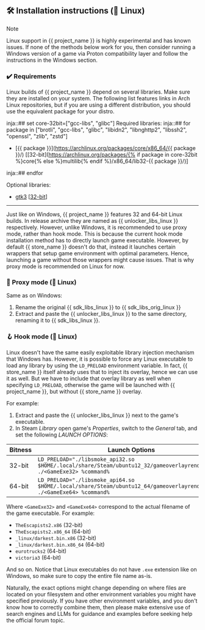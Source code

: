 ## 🛠️ Installation instructions (🐧 Linux)

> [!NOTE]
> Linux support in {{ project_name }} is highly experimental and has known issues.
> If none of the methods below work for you, then consider running a Windows version of a game
> via Proton compatibility layer and follow the instructions in the Windows section.

### ✔️ Requirements

Linux builds of {{ project_name }} depend on several libraries. Make sure they are installed on your system.
The following list features links in Arch Linux repositories, but if you are using a different distribution,
you should use the equivalent package for your distro.

inja::## set core-32bit=["gcc-libs", "glibc"]
Required libraries:
inja::## for package in ["brotli", "gcc-libs", "glibc", "libidn2", "libnghttp2", "libssh2", "openssl", "zlib", "zstd"]
- [{{ package }}](https://archlinux.org/packages/core/x86_64/{{ package }}/)
  [[32-bit](https://archlinux.org/packages/{% if package in core-32bit %}core{% else %}multilib{% endif %}/x86_64/lib32-{{ package }}/)]

inja::## endfor

Optional libraries:
- [gtk3](https://archlinux.org/packages/extra/x86_64/gtk3/)
  [[32-bit](https://archlinux.org/packages/multilib/x86_64/lib32-gtk3/)]

---

Just like on Windows, {{ project_name }} features 32 and 64-bit Linux builds.
In release archive they are named as {{ unlocker_libs_linux }} respectively.
However, unlike Windows, it is recommended to use proxy mode, rather than hook mode.
This is because the current hook mode installation method has to directly launch game
executable. However, by default {{ store_name }} doesn't do that, instead it launches certain wrappers
that setup game environment with optimal parameters. Hence, launching a game without those
wrappers might cause issues. That is why proxy mode is recommended on Linux for now.

### 🔀 Proxy mode (🐧 Linux)

Same as on Windows:
1. Rename the original {{ sdk_libs_linux }} to {{ sdk_libs_orig_linux }}
2. Extract and paste the {{ unlocker_libs_linux }} to the same directory, renaming it to {{ sdk_libs_linux }}.

### 🪝 Hook mode (🐧 Linux)

Linux doesn't have the same easily exploitable library injection mechanism that Windows has.
However, it is possible to force any Linux executable to load any library by using the
`LD_PRELOAD` environment variable. In fact, {{ store_name }} itself already uses that to inject its overlay,
hence we can use it as well. But we have to include that overlay library as well when specifying
`LD_PRELOAD`, otherwise the game will be launched with {{ project_name }}, but without {{ store_name }} overlay.

For example:

1. Extract and paste the {{ unlocker_libs_linux }} next to the game's executable.
2. In Steam _Library_ open game's _Properties_, switch to the _General_ tab, and set the following _LAUNCH OPTIONS_:

| Bitness | Launch Options                                                                                                         |
|---------|------------------------------------------------------------------------------------------------------------------------|
| 32-bit  | `LD_PRELOAD="./libsmoke_api32.so $HOME/.local/share/Steam/ubuntu12_32/gameoverlayrenderer.so" ./<GameExe32> %command%` |
| 64-bit  | `LD_PRELOAD="./libsmoke_api64.so $HOME/.local/share/Steam/ubuntu12_64/gameoverlayrenderer.so" ./<GameExe64> %command%` |

Where `<GameExe32>` and `<GameExe64>` correspond to the actual filename of the game executable. For example:
- `TheEscapists2.x86` (32-bit)
- `TheEscapists2.x86_64` (64-bit)
- `_linux/darkest.bin.x86` (32-bit)
- `_linux/darkest.bin.x86_64` (64-bit)
- `eurotrucks2` (64-bit)
- `victoria3` (64-bit)

And so on. Notice that Linux executables do not have `.exe` extension like on Windows, so make sure to copy the entire
file name as-is.

Naturally, the exact options might change depending on where files are located on your filesystem
and other environment variables you might have specified previously.
If you have other environment variables, and you don't know how to correctly combine them,
then please make extensive use of search engines and LLMs for guidance and examples
before seeking help the official forum topic.

